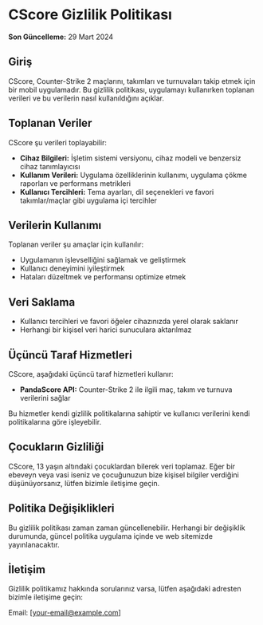 # CScore Gizlilik Politikası

**Son Güncelleme:** 29 Mart 2024

## Giriş

CScore, Counter-Strike 2 maçlarını, takımları ve turnuvaları takip etmek için bir mobil uygulamadır. Bu gizlilik politikası, uygulamayı kullanırken toplanan verileri ve bu verilerin nasıl kullanıldığını açıklar.

## Toplanan Veriler

CScore şu verileri toplayabilir:

- **Cihaz Bilgileri:** İşletim sistemi versiyonu, cihaz modeli ve benzersiz cihaz tanımlayıcısı
- **Kullanım Verileri:** Uygulama özelliklerinin kullanımı, uygulama çökme raporları ve performans metrikleri
- **Kullanıcı Tercihleri:** Tema ayarları, dil seçenekleri ve favori takımlar/maçlar gibi uygulama içi tercihler

## Verilerin Kullanımı

Toplanan veriler şu amaçlar için kullanılır:
- Uygulamanın işlevselliğini sağlamak ve geliştirmek
- Kullanıcı deneyimini iyileştirmek
- Hataları düzeltmek ve performansı optimize etmek

## Veri Saklama

- Kullanıcı tercihleri ve favori öğeler cihazınızda yerel olarak saklanır
- Herhangi bir kişisel veri harici sunuculara aktarılmaz

## Üçüncü Taraf Hizmetleri

CScore, aşağıdaki üçüncü taraf hizmetleri kullanır:

- **PandaScore API:** Counter-Strike 2 ile ilgili maç, takım ve turnuva verilerini sağlar

Bu hizmetler kendi gizlilik politikalarına sahiptir ve kullanıcı verilerini kendi politikalarına göre işleyebilir.

## Çocukların Gizliliği

CScore, 13 yaşın altındaki çocuklardan bilerek veri toplamaz. Eğer bir ebeveyn veya vasi iseniz ve çocuğunuzun bize kişisel bilgiler verdiğini düşünüyorsanız, lütfen bizimle iletişime geçin.

## Politika Değişiklikleri

Bu gizlilik politikası zaman zaman güncellenebilir. Herhangi bir değişiklik durumunda, güncel politika uygulama içinde ve web sitemizde yayınlanacaktır.

## İletişim

Gizlilik politikamız hakkında sorularınız varsa, lütfen aşağıdaki adresten bizimle iletişime geçin:

Email: [your-email@example.com] 
